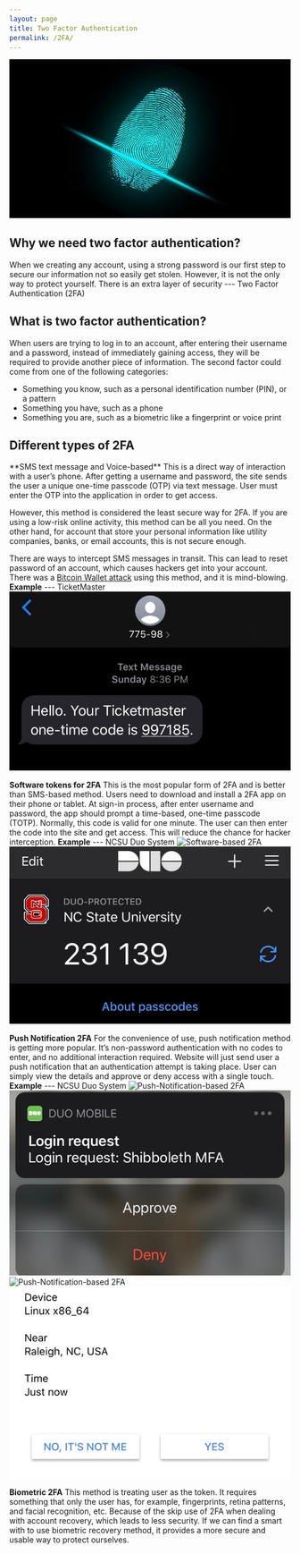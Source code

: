 ```yaml
---
layout: page
title: Two Factor Authentication
permalink: /2FA/
---
```

![Two factor authentication](/pic/2FA.jpg)
<h2>Why we need two factor authentication?</h2>
When we creating any account, using a strong password is our first step to secure our information not so easily get stolen. However, it is not the only way to protect yourself. There is an extra layer of security --- Two Factor Authentication (2FA)

<h2>What is two factor authentication?</h2>
When users are trying to log in to an account, after entering their username and a password, instead of immediately gaining access, they will be required to provide another piece of information. The second factor could come from one of the following categories:

* Something you know, such as a personal identification number (PIN), or a pattern
* Something you have, such as a phone
* Something you are, such as a biometric like a fingerprint or voice print

<h2>Different types of 2FA</h2>
**SMS text message and Voice-based**
This is a direct way of interaction with a user’s phone. After getting a username and password, the site sends the user a unique one-time passcode (OTP) via text message. User must enter the OTP into the application in order to get access.
 
However, this method is considered the least secure way for 2FA. If you are using a low-risk online activity, this method can be all you need. On the other hand, for account that store your personal information like utility companies, banks, or email accounts, this is not secure enough.

There are ways to intercept SMS messages in transit. This can lead to reset password of an account, which causes hackers get into your account. There was a [Bitcoin Wallet attack](https://www.youtube.com/watch?v=R9rDQU7eGAs) using this method, and it is mind-blowing. 
**Example** --- TicketMaster
![SMS-based 2FA](/pic/smsCode.jpg)
	
**Software tokens for 2FA**
This is the most popular form of 2FA and is better than SMS-based method. Users need to download and install a 2FA app on their phone or tablet. At sign-in process, after enter username and password, the app should prompt a time-based, one-time passcode (TOTP). Normally, this code is valid for one minute. The user can then enter the code into the site and get access. This will reduce the chance for hacker interception. 
**Example** --- NCSU Duo System
![Software-based 2FA](/pic/Duo_push.jpg)
![Software-based 2FA, token](/pic/token.jpg)

**Push Notification 2FA**
For the convenience of use, push notification method is getting more popular. It’s non-password authentication with no codes to enter, and no additional interaction required. Website will just send user a push notification that an authentication attempt is taking place. User can simply view the details and approve or deny access with a single touch. 
**Example** --- NCSU Duo System
![Push-Notification-based 2FA](/pic/Duo_push.jpg)
![Push-Notification-based 2FA, notification](/pic/notification.jpg)
![Push-Notification-based 2FA](/pic/Google_push.jpg)
![Push-Notification-based 2FA, notification](/pic/confirmGoogle.jpg)

**Biometric 2FA**
This method is treating user as the token. It requires something that only the user has, for example, fingerprints, retina patterns, and facial recognition, etc. Because of the skip use of 2FA when dealing with account recovery, which leads to less security. If we can find a smart with to use biometric recovery method, it provides a more secure and usable way to protect ourselves. 
